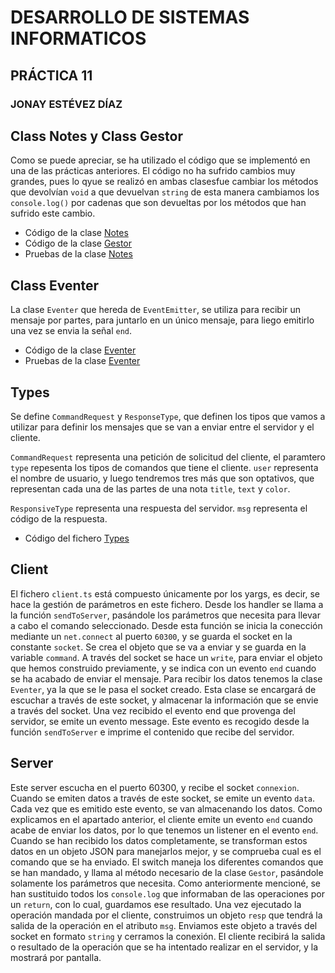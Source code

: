 # DESARROLLO DE SISTEMAS INFORMATICOS
## PRÁCTICA 11
### JONAY ESTÉVEZ DÍAZ
  
## Class Notes y Class Gestor  
  
Como se puede apreciar, se ha utilizado el código que se implementó en una de las prácticas anteriores. El código no ha sufrido cambios muy grandes, pues lo qyue se realizó en ambas clasesfue cambiar los métodos que devolvían `void` a que devuelvan `string` de esta manera cambiamos los `console.log()` por cadenas que son devueltas por los métodos que han sufrido este cambio.  
  
- Código de la clase [Notes](https://github.com/ULL-ESIT-INF-DSI-2122/ull-esit-inf-dsi-21-22-prct11-async-sockets-alu0101100586/blob/main/src/classes/notes.ts)
- Código de la clase [Gestor](https://github.com/ULL-ESIT-INF-DSI-2122/ull-esit-inf-dsi-21-22-prct11-async-sockets-alu0101100586/blob/main/src/classes/gestor.ts)
- Pruebas de la clase [Notes](https://github.com/ULL-ESIT-INF-DSI-2122/ull-esit-inf-dsi-21-22-prct11-async-sockets-alu0101100586/blob/main/tests/notes.spec.ts)
  
## Class Eventer  
  
La clase `Eventer` que hereda de `EventEmitter`, se utiliza para recibir un mensaje por partes, para juntarlo en un único mensaje, para liego emitirlo una vez se envia la señal `end`.

- Código de la clase [Eventer](https://github.com/ULL-ESIT-INF-DSI-2122/ull-esit-inf-dsi-21-22-prct11-async-sockets-alu0101100586/blob/main/src/classes/eventer.ts)
- Pruebas de la clase [Eventer](https://github.com/ULL-ESIT-INF-DSI-2122/ull-esit-inf-dsi-21-22-prct11-async-sockets-alu0101100586/blob/main/tests/eventer.spec.ts)
  
## Types  
  
Se define `CommandRequest` y `ResponseType`, que definen los tipos que vamos a utilizar para definir los mensajes que se van a enviar entre el servidor y el cliente.  
  
`CommandRequest` representa una petición de solicitud del cliente, el paramtero `type` repesenta los tipos de comandos que tiene el cliente. `user` representa el nombre de usuario, y luego tendremos tres más que son optativos, que representan cada una de las partes de una nota `title`, `text` y `color`.  
  
 `ResponsiveType` representa una respuesta del servidor. `msg` representa el código de la respuesta.  
 
 - Código del fichero [Types](https://github.com/ULL-ESIT-INF-DSI-2122/ull-esit-inf-dsi-21-22-prct11-async-sockets-alu0101100586/blob/main/src/types/types.ts)
   
 ## Client  
   
 El fichero `client.ts` está compuesto únicamente por los yargs, es decir, se hace la gestión de parámetros en este fichero. Desde los handler se llama a la función `sendToServer`, pasándole los parámetros que necesita para llevar a cabo el comando seleccionado. Desde esta función se inicia la conección mediante un `net.connect` al puerto `60300`, y se guarda el socket en la constante `socket`. Se crea el objeto que se va a enviar y se guarda en la variable `command`. A través del socket se hace un `write`, para enviar el objeto que hemos construido previamente, y se indica con un evento `end` cuando se ha acabado de enviar el mensaje. Para recibir los datos tenemos la clase `Eventer`, ya la que se le pasa el socket creado. Esta clase se encargará de escuchar a través de este socket, y almacenar la información que se envie a través del socket. Una vez recibido el evento end que provenga del servidor, se emite un evento message. Este evento es recogido desde la función `sendToServer` e imprime el contenido que recibe del servidor.  
  
## Server
  
Este server escucha en el puerto 60300, y recibe el socket `connexion`. Cuando se emiten datos a través de este socket, se emite un evento `data`. Cada vez que es emitido este evento, se van almacenando los datos. Como explicamos en el apartado anterior, el cliente emite un evento `end` cuando acabe de enviar los datos, por lo que tenemos un listener en el evento `end`. Cuando se han recibido los datos completamente, se transforman estos datos en un objeto JSON para manejarlos mejor, y se comprueba cual es el comando que se ha enviado. El switch maneja los diferentes comandos que se han mandado, y llama al método necesario de la clase `Gestor`, pasándole solamente los parámetros que necesita. Como anteriormente mencioné, se han sustituido todos los `console.log` que informaban de las operaciones por un `return`, con lo cual, guardamos ese resultado. Una vez ejecutado la operación mandada por el cliente, construimos un objeto `resp` que tendrá la salida de la operación en el atributo `msg`. Enviamos este objeto a través del socket en formato `string` y cerramos la conexión.
El cliente recibirá la salida o resultado de la operación que se ha intentado realizar en el servidor, y la mostrará por pantalla.
  

